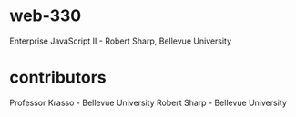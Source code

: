 # web-330
Enterprise JavaScript II - Robert Sharp, Bellevue University
# contributors
Professor Krasso - Bellevue University Robert Sharp - Bellevue University
